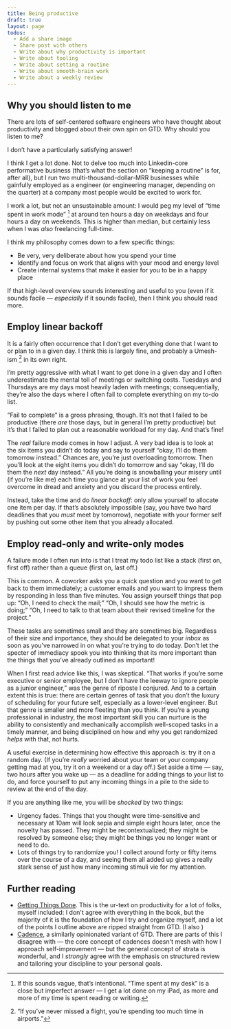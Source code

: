 ```yaml
---
title: Being productive
draft: true
layout: page
todos:
  - Add a share image
  - Share post with others
  - Write about why productivity is important
  - Write about tooling
  - Write about setting a routine
  - Write about smooth-brain work
  - Write about a weekly review
---
```


## Why you should listen to me

There are lots of self-centered software engineers who have thought about productivity and blogged about their own spin on GTD. Why should you listen to me?

I don’t have a particularly satisfying answer!

I think I get a lot done. Not to delve too much into Linkedin-core performative business (that’s what the section on “keeping a routine” is for, after all), but I run two multi-thousand-dollar-MRR businesses while gainfully employed as a engineer (or engineering manager, depending on the quarter) at a company most people would be excited to work for.

I work a lot, but not an unsustainable amount: I would peg my level of “time spent in work mode” [^2] at around ten hours a day on weekdays and four hours a day on weekends. This is higher than median, but certainly less when I was _also_ freelancing full-time.

I think my philosophy comes down to a few specific things:

- Be very, very deliberate about how you spend your time
- Identify and focus on work that aligns with your mood and energy level
- Create internal systems that make it easier for you to be in a happy place

If that high-level overview sounds interesting and useful to you (even if it sounds facile — _especially_ if it sounds facile), then I think you should read more.

## Employ linear backoff

It is a fairly often occurrence that I don’t get everything done that I want to or plan to in a given day. I think this is largely fine, and probably a Umesh-ism [^1] in its own right.

I’m pretty aggressive with what I want to get done in a given day and I often underestimate the mental toll of meetings or switching costs. Tuesdays and Thursdays are my days most heavily laden with meetings; consequentially, they’re also the days where I often fail to complete everything on my to-do list.

“Fail to complete” is a gross phrasing, though. It’s not that I failed to be productive (there _are_ those days, but in general I’m pretty productive) but it’s that I failed to plan out a reasonable workload for my day. And that’s fine!

The _real_ failure mode comes in how I adjust. A very bad idea is to look at the six items you didn’t do today and say to yourself “okay, I’ll do them tomorrow instead.” Chances are, you’re just overloading tomorrow. Then you’ll look at the eight items you didn’t do tomorrow and say “okay, I’ll do them the _next_ day instead.” All you’re doing is snowballing your misery until (if you’re like me) each time you glance at your list of work you feel overcome in dread and anxiety and you discard the process entirely.

Instead, take the time and do _linear backoff_: only allow yourself to allocate one item per day. If that’s absolutely impossible (say, you have two hard deadlines that you _must_ meet by tomorrow), negotiate with your former self by pushing out some other item that you already allocated.

## Employ read-only and write-only modes

A failure mode I often run into is that I treat my todo list like a stack (first on, first off) rather than a queue (first on, last off.)

This is common. A coworker asks you a quick question and you want to get back to them immediately; a customer emails and you want to impress them by responding in less than five minutes. You assign yourself things that pop up: “Oh, I need to check the mail;” “Oh, I should see how the metric is doing;” “Oh, I need to talk to that team about their revised timeline for the project.”

These tasks are sometimes small and they are sometimes big. Regardless of their size and importance, they should be delegated to your _inbox_ as soon as you’ve narrowed in on what you’re trying to do today. Don’t let the specter of immediacy spook you into thinking that its more important than the things that you’ve already outlined as important!

When I first read advice like this, I was skeptical. “That works if you’re some executive or senior employee, but I don’t have the leeway to ignore people as a junior engineer,” was the genre of riposte I conjured. And to a certain extent this is true: there are certain genres of task that you don’t the luxury of scheduling for your future self, especially as a lower-level engineer. But that genre is smaller and more fleeting than you think. If you’re a young professional in industry, the most important skill you can nurture is the ability to consistently and mechanically accomplish well-scoped tasks in a timely manner, and being disciplined on how and why you get randomized _helps_ with that, not hurts.

A useful exercise in determining how effective this approach is: try it on a random day. (If you’re _really_ worried about your team or your company getting mad at you, try it on a weekend or a day off.) Set aside a time — say, two hours after you wake up — as a deadline for adding things to your list to do, and force yourself to put any incoming things in a pile to the side to review at the end of the day.

If you are anything like me, you will be _shocked_ by two things:

- Urgency fades. Things that you thought were time-sensitive and necessary at 10am will look sepia and simple eight hours later, once the novelty has passed. They might be recontextualized; they might be resolved by someone else; they might be things you no longer want or need to do.
- Lots of things try to randomize you! I collect around forty or fifty items over the course of a day, and seeing them all added up gives a really stark sense of just how many incoming stimuli vie for my attention.

## Further reading

- [Getting Things Done](https://www.amazon.com/Getting-Things-Done-Stress-Free-Productivity/dp/0142000280). This is the ur-text on productivity for a lot of folks, myself included: I don't agree with everything in the book, but the majority of it is the foundation of how I try and organize myself, and a lot of the points I outline above are ripped straight from GTD. (I also )
- [Cadence](http://jetfuel.metalbat.com/blah/ftd.html), a similarly opinionated variant of GTD. There are parts of this I disagree with — the core concept of cadences doesn't mesh with how I approach self-improvement — but the general concept of strata is wonderful, and I _strongly_ agree with the emphasis on structured review and tailoring your discipline to your personal goals.

[^1]: “If you’ve never missed a flight, you’re spending too much time in airports.”
[^2]: If this sounds vague, that’s intentional. “Time spent at my desk” is a close but imperfect answer — I get a lot done on my iPad, as more and more of my time is spent reading or writing.
